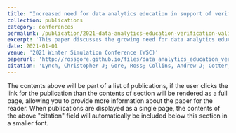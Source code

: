 ```yaml
---
title: "Increased need for data analytics education in support of verification and validation"
collection: publications
category: conferences
permalink: /publication/2021-data-analytics-education-verification-validation
excerpt: 'This paper discusses the growing need for data analytics education to support verification and validation processes in modeling and simulation.'
date: 2021-01-01
venue: '2021 Winter Simulation Conference (WSC)'
paperurl: 'http://rossgore.github.io/files/data_analytics_education_verification_validation.pdf'
citation: 'Lynch, Christopher J; Gore, Ross; Collins, Andrew J; Cotter, T Steven; Grigoryan, Gayane; Leathrum, James F. (2021). "Increased need for data analytics education in support of verification and validation." <i>2021 Winter Simulation Conference (WSC)</i>. 1-12.'
---
```

The contents above will be part of a list of publications, if the user clicks the link for the publication than the contents of section will be rendered as a full page, allowing you to provide more information about the paper for the reader. When publications are displayed as a single page, the contents of the above "citation" field will automatically be included below this section in a smaller font.